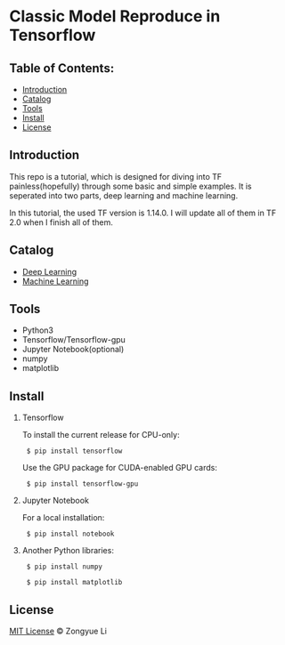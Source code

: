 # Classic Model Reproduce in Tensorflow


## Table of Contents:
- [Introduction](#introduction)
- [Catalog](#catalog)
- [Tools](#tools)
- [Install](#install)
- [License](#license)    

## Introduction

This repo is a tutorial, which is designed for diving into TF painless(hopefully) through some basic and simple examples. It is seperated into two parts, deep learning and machine learning.

In this tutorial, the used TF version is 1.14.0. I will update all of them in TF 2.0 when I finish all of them. 


## Catalog

- [Deep Learning](https://github.com/LiZongyue/Classic-Models-Reproduce-in-Tensorflow/tree/master/Deep_Learning)    
- [Machine Learning](https://github.com/LiZongyue/Classic-Models-Reproduce-in-Tensorflow/tree/master/Machine_Learning)   
## Tools  
- Python3  
- Tensorflow/Tensorflow-gpu   
- Jupyter Notebook(optional)   
- numpy  
- matplotlib  
## Install  
1. Tensorflow  


    To install the current release for CPU-only:
   
        $ pip install tensorflow
    
    Use the GPU package for CUDA-enabled GPU cards:

        $ pip install tensorflow-gpu  

2. Jupyter Notebook  


    For a local installation:  

        $ pip install notebook  


3. Another Python libraries:

        $ pip install numpy
        
        $ pip install matplotlib     
        


## License  
[MIT License](https://github.com/RichardLitt/standard-readme/blob/master/LICENSE) &#169; Zongyue Li
